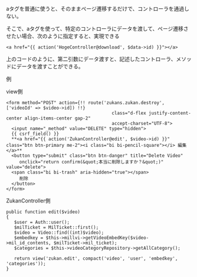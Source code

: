 aタグを普通に使うと、そのままページ遷移するだけで、コントローラを通過しない。

そこで、aタグを使って、特定のコントローラにデータを渡して、ページ遷移させたい場合、次のように指定すると、実現できる

```
<a href="{{ action('HogeController@download', $data->id) }}"></a>
```

上のコードのように、第二引数にデータ渡すと、記述したコントローラ、メソッドにデータを渡すことができる。

例

view側

```
<form method="POST" action={!! route('zukans.zukan.destroy', ['videoId' => $video->id]) !!}
                                        class="d-flex justify-content-center align-items-center gap-2"
                                        accept-charset="UTF-8">
  <input name="_method" value="DELETE" type="hidden">
  {{ csrf_field() }}
  **<a href="{{ action('ZukanController@edit', $video->id) }}" class="btn btn-primary me-2"><i class="bi bi-pencil-square"></i> 編集</a>**
  <button type="submit" class="btn btn-danger" title="Delete Video"
     onclick="return confirm(&quot;本当に削除しますか？&quot;)" value="delete">
  <span class="bi bi-trash" aria-hidden="true"></span>
     削除
  </button>
</form>
```

ZukanController側

```
public function edit($video)
{
   $user = Auth::user();
   $milTicket = MilTicket::first();
   $video = Video::find((int)$video);
   $embedkey = $this->millvi->getVideoEmbedKey($video->mil_id_contents, $milTicket->mil_ticket);
   $categories = $this->videoCategoryRepository->getAllCategory();

   return view('zukan.edit', compact('video', 'user', 'embedkey', 'categories'));
}
```

